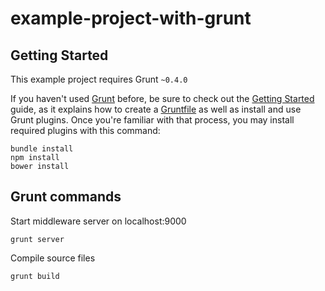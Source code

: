 example-project-with-grunt
==========================

## Getting Started
This example project requires Grunt `~0.4.0`

If you haven't used [Grunt](http://gruntjs.com/) before, be sure to check out the [Getting Started](http://gruntjs.com/getting-started) guide, as it explains how to create a [Gruntfile](http://gruntjs.com/sample-gruntfile) as well as install and use Grunt plugins. Once you're familiar with that process, you may install required plugins with this command:

```shell
bundle install
npm install
bower install
```

## Grunt commands

Start middleware server on localhost:9000
```shell
grunt server
```

Compile source files
```shell
grunt build
```
